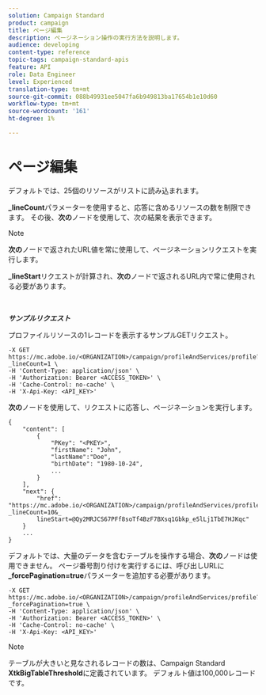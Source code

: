 ```yaml
---
solution: Campaign Standard
product: campaign
title: ページ編集
description: ページネーション操作の実行方法を説明します。
audience: developing
content-type: reference
topic-tags: campaign-standard-apis
feature: API
role: Data Engineer
level: Experienced
translation-type: tm+mt
source-git-commit: 088b49931ee5047fa6b949813ba17654b1e10d60
workflow-type: tm+mt
source-wordcount: '161'
ht-degree: 1%

---
```



# ページ編集

デフォルトでは、25個のリソースがリストに読み込まれます。

**_lineCount**&#x200B;パラメーターを使用すると、応答に含めるリソースの数を制限できます。  その後、**次の**&#x200B;ノードを使用して、次の結果を表示できます。

>[!NOTE]
>
>**次の**&#x200B;ノードで返されたURL値を常に使用して、ページネーションリクエストを実行します。
>
>**_lineStart**&#x200B;リクエストが計算され、**次の**&#x200B;ノードで返されるURL内で常に使用される必要があります。

<br/>

***サンプルリクエスト***

プロファイルリソースの1レコードを表示するサンプルGETリクエスト。

```
-X GET https://mc.adobe.io/<ORGANIZATION>/campaign/profileAndServices/profile?_lineCount=1 \
-H 'Content-Type: application/json' \
-H 'Authorization: Bearer <ACCESS_TOKEN>' \
-H 'Cache-Control: no-cache' \
-H 'X-Api-Key: <API_KEY>'
```

**次の**&#x200B;ノードを使用して、リクエストに応答し、ページネーションを実行します。

```
{
    "content": [
        {
            "PKey": "<PKEY>",
            "firstName": "John",
            "lastName":"Doe",
            "birthDate": "1980-10-24",
            ...
        }
    ],
    "next": {
        "href": "https://mc.adobe.io/<ORGANIZATION>/campaign/profileAndServices/profile/email?_lineCount=10&_
        lineStart=@Qy2MRJCS67PFf8soTf4BzF7BXsq1Gbkp_e5lLj1TbE7HJKqc"
    }
    ...
}
```

デフォルトでは、大量のデータを含むテーブルを操作する場合、**次の**&#x200B;ノードは使用できません。 ページ番号割り付けを実行するには、呼び出しURLに&#x200B;**_forcePagination=true**&#x200B;パラメーターを追加する必要があります。

```
-X GET https://mc.adobe.io/<ORGANIZATION>/campaign/profileAndServices/profile?_forcePagination=true \
-H 'Content-Type: application/json' \
-H 'Authorization: Bearer <ACCESS_TOKEN>' \
-H 'Cache-Control: no-cache' \
-H 'X-Api-Key: <API_KEY>'
```

>[!NOTE]
>
>テーブルが大きいと見なされるレコードの数は、Campaign Standard **XtkBigTableThreshold**&#x200B;に定義されています。 デフォルト値は100,000レコードです。
